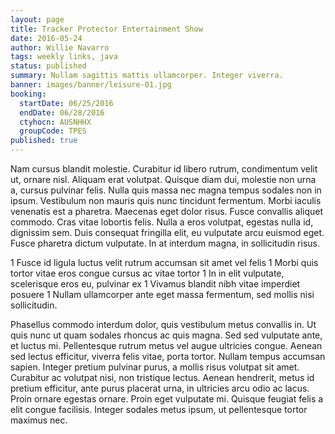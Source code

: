 ```yaml
---
layout: page
title: Tracker Protector Entertainment Show
date: 2016-05-24
author: Willie Navarro
tags: weekly links, java
status: published
summary: Nullam sagittis mattis ullamcorper. Integer viverra.
banner: images/banner/leisure-01.jpg
booking:
  startDate: 06/25/2016
  endDate: 06/28/2016
  ctyhocn: AUSNHHX
  groupCode: TPES
published: true
---
```

Nam cursus blandit molestie. Curabitur id libero rutrum, condimentum velit ut, ornare nisl. Aliquam erat volutpat. Quisque diam dui, molestie non urna a, cursus pulvinar felis. Nulla quis massa nec magna tempus sodales non in ipsum. Vestibulum non mauris quis nunc tincidunt fermentum. Morbi iaculis venenatis est a pharetra.
Maecenas eget dolor risus. Fusce convallis aliquet commodo. Cras vitae lobortis felis. Nulla a eros volutpat, egestas nulla id, dignissim sem. Duis consequat fringilla elit, eu vulputate arcu euismod eget. Fusce pharetra dictum vulputate. In at interdum magna, in sollicitudin risus.

1 Fusce id ligula luctus velit rutrum accumsan sit amet vel felis
1 Morbi quis tortor vitae eros congue cursus ac vitae tortor
1 In in elit vulputate, scelerisque eros eu, pulvinar ex
1 Vivamus blandit nibh vitae imperdiet posuere
1 Nullam ullamcorper ante eget massa fermentum, sed mollis nisi sollicitudin.

Phasellus commodo interdum dolor, quis vestibulum metus convallis in. Ut quis nunc ut quam sodales rhoncus ac quis magna. Sed sed vulputate ante, et luctus mi. Pellentesque rutrum metus vel augue ultricies congue. Aenean sed lectus efficitur, viverra felis vitae, porta tortor. Nullam tempus accumsan sapien. Integer pretium pulvinar purus, a mollis risus volutpat sit amet. Curabitur ac volutpat nisi, non tristique lectus. Aenean hendrerit, metus id pretium efficitur, ante purus placerat urna, in ultricies arcu odio ac lacus. Proin ornare egestas ornare. Proin eget vulputate mi. Quisque feugiat felis a elit congue facilisis. Integer sodales metus ipsum, ut pellentesque tortor maximus nec.
